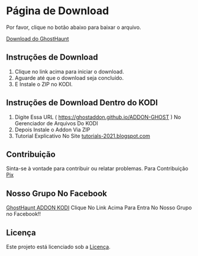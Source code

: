 # Página de Download

Por favor, clique no botão abaixo para baixar o arquivo.

[Download do GhostHaunt](https://ghostaddon.github.io/ADDON-GHOST/plugin.video.Addon.GhostHaunt.zip)

## Instruções de Download
1. Clique no link acima para iniciar o download.
2. Aguarde até que o download seja concluído.
3. E Instale o ZIP no KODI.

## Instruções de Download Dentro do KODI
1. Digite Essa URL ( https://ghostaddon.github.io/ADDON-GHOST ) No Gerenciador de Arquivos Do KODI
2. Depois Instale o Addon Via ZIP
3. Tutorial Explicativo No Site [tutorials-2021.blogspot.com](https://tutorials-2021.blogspot.com/2024/07/ghosthaunt-addon-kodi-repo-url.html)

## Contribuição
Sinta-se à vontade para contribuir ou relatar problemas.
Para Contribuição [Pix](https://ghostaddon.github.io/ADDON-GHOST/png/index.html)

## Nosso Grupo No Facebook

[GhostHaunt ADDON KODI](https://www.facebook.com/groups/ghosthaunt)
Clique No Link Acima Para Entra No Nosso Grupo no Facebook!!

## Licença
Este projeto está licenciado sob a [Licença](LICENSE.md).
